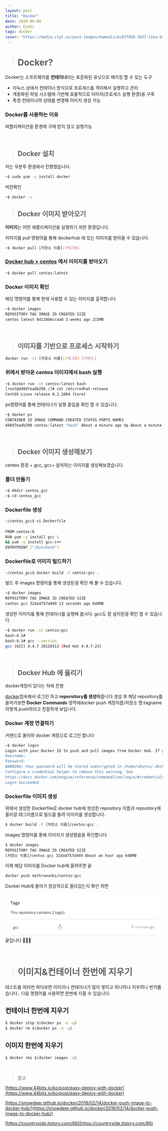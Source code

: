 ```yaml
---
layout: post
title: "Docker"
date: 2020-09-06
author: Eunbi
tags: docker
cover: "https://media.vlpt.us/post-images/kameals/bc8ff850-3837-11ea-ba70-85c443269637/1ovRuAuqPf4r2xpiWh71rUg.png"
---
```

> # Docker?

Docker는 소프트웨어를 **컨테이너**라는 표준화된 유닛으로 패키징 할 수 있는 도구

- 리눅스 상에서 컨테이너 방식으로 프로세스를 격리해서 실행하고 관리
- 계층화된 파일 시스템에 기반해 효율적으로 이미지(프로세스 실행 환경)을 구축
- 특정 컨테이너의 상태를 변경해 이미지 생성 가능

### **Docker를 사용하는 이유**

애플리케이션을 환경에 구애 받지 않고 실행가능

<br/>

> ## Docker 설치

저는 우분투 환경에서 진행했습니다.

```bash
~$ sudo yum -y install docker
```

버전확인

```bash
~$ docker -v
```

> ## Docker 이미지 받아오기

**이미지**는 어떤 애플리케이션을 실행하기 위한 환경입니다.

이미지를 pull 명령어를 통해 dockerhub 에 있는 이미지를 받아올 수 있습니다.

```bash
~$ docker pull [저장소 이름]:[태그명]
```

### **[Docker hub > centos](https://hub.docker.com/_/centos?tab=tags) 에서 이미지를 받아오기**

```bash
~$ docker pull centos:latest
```

### **Docker 이미지 확인**

해당 명령어를 통해 현재 사용할 수 있는 이미지를 출력합니다.

```bash
~$ docker images
REPOSITORY TAG IMAGE ID CREATED SIZE
centos latest 0d120b6ccaa8 3 weeks ago 215MB
```
<br/>

> ## 이미지를 기반으로 프로세스 시작하기

```bash
docker run -it [저장소 이름]:[태그명] [커맨드]
```

### **위에서 받아온 centos 이미지에서 bash 실행**

```bash
~$ docker run -it centos:latest bash
[root@d40d7eadb298 /]# cat /etc/redhat-release
CentOS Linux release 8.2.2004 (Core)
```

ps명령어를 통해 컨테이너가 실행 중임을 확인 할 수 있습니다.

```bash
~$ docker ps
CONTAINER ID IMAGE COMMAND CREATED STATUS PORTS NAMES
d40d7eadb298 centos:latest "bash" About a minute ago Up About a minute vibrant_blackwell
```

<br/>

> ## Docker 이미지 생성해보기

centos 환경 + gcc, gcc+ 설치하는 이미지를 생성해보겠습니다.

### **폴더 만들기**

```bash
~$ mkdir centos_gcc
~$ cd centos_gcc
```

### **Dockerfile 생성**

```bash
~/centos_gcc$ vi Dockerfile

FROM centos:6
RUN yum -y install gcc \
&& yum -y install gcc-c++
ENTRYPOINT ["/bin/bash"]
```

### **Dockerfile로 이미지 빌드하기**

```bash
~/centos_gcc$ docker build -t centos:gcc .
```

빌드 후 images 명령어를 통해 생성된걸 확인 해 볼 수 있습니다.

```bash
~$ docker images
REPOSITORY TAG IMAGE ID CREATED SIZE
centos gcc 32da4757a949 13 seconds ago 640MB
```

생성한 이미지를 통해 컨데이너를 실행해 봅시다. gcc도 잘 설치된걸 확인 할 수 있습니다.

```bash
~$ docker run -it centos:gcc
bash-4.1#
bash-4.1# gcc --version
gcc (GCC) 4.4.7 20120313 (Red Hat 4.4.7-23)
```

<br/>

> ## Docker Hub 에 올리기

docker계정이 있다는 하에 진행

[docker](https://hub.docker.com/repository/docker/nethrueunbi/centos)접속해서 로그인 하고 **reporsitory를 생성**해줍니다.생성 후 해당 repository를 들어가보면 **Docker Commands** 영역에docker push 계정이름/저장소 명:tagname 이렇게 push하라고 친절하게 보입니다.

### **Docker 계정 연결하기**

커맨드로 돌아와 docker 계정으로 로그인 합니다

```bash
~$ docker login
Login with your Docker ID to push and pull images from Docker Hub. If you don't have a Docker ID, head over to https://hub.docker.com to create one.
Username:
Password:
WARNING! Your password will be stored unencrypted in /home/ubuntu/.docker/config.json.
Configure a credential helper to remove this warning. See
https://docs.docker.com/engine/reference/commandline/login/#credentials-store
Login Succeeded
```

### **Dockerfile 이미지 생성**

위에서 생성한 Dockerfile로 docker hub에 생성한 repository 이름과 repository에 올라갈 태그이름으로 빌드를 돌려 이미지를 생성합니다.

```bash
$ docker build -t [저장소 이름]/centos:gcc .
```

images 명령어를 통해 이미지가 생성됐음을 확인합니다

```bash
$ docker images
REPOSITORY TAG IMAGE ID CREATED SIZE
[저장소 이름]/centos gcc 32da4757a949 About an hour ago 640MB
```

이제 해당 이미지를 Docker hub에 올려주면 끝

```bash
docker push nethrueunbi/centos:gcc
```

Docker Hub에 들어가 정상적으로 올라갔는지 확인 하면

![도커허브 성공](/assets/img/docker-hub.png)
끝입니다 👏👏👏

<br/>

> # 이미지&컨테이너 한번에 지우기

테스트를 여러번 하다보면 이미지나 컨테이너가 많이 쌓이고 하나하나 지우려니 번거롭습니다..
다음 명령어를 사용하면 한번에 지울 수 있습니다.

## 컨테이너 한번에 지우기

```bash
$ docker stop $(docker ps -a -q)
$ docker rm $(docker ps -a -q)
```

## 이미지 한번에 지우기

```bash
$ docker rmi $(docker images -q)
```

<br/>

> 참고

[https://www.44bits.io/ko/post/easy-deploy-with-docker](https://www.44bits.io/ko/post/easy-deploy-with-docker)

[https://snowdeer.github.io/docker/2018/02/14/docker-push-image-to-docker-hub/](https://snowdeer.github.io/docker/2018/02/14/docker-push-image-to-docker-hub/)

[https://countryxide.tistory.com/86](https://countryxide.tistory.com/86)